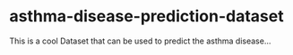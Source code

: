# asthma-disease-prediction-dataset
This is a cool Dataset that can be used to predict the asthma disease...
